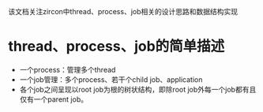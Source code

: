 该文档关注zircon中thread、process、job相关的设计思路和数据结构实现  

# thread、process、job的简单描述  
*  一个process：管理多个thread
* 一个job管理：多个process、若干个child job、application
* 各个job之间呈现以root job为根的树状结构，即除root job外每一个job都有且仅有一个parent job。
